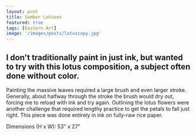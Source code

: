 ```yaml
---
layout: post
title: Somber Lotuses
featured: true
tags: [Eastern Art]
image: '/images/posts/lotuscopy.jpg'
---
```


## I don't traditionally paint in just ink, but wanted to try with this lotus composition, a subject often done without color.

Painting the massive leaves required a large brush and even larger stroke. Generally, about halfway through the stroke the brush would dry out, forcing me to reload with ink and try again. Outlining the lotus flowers were another challenge that required lengthy practice to get the petals to fall just right. This piece was done entirely in ink on fully-raw rice paper.

Dimensions (H x W): 53" x 27"